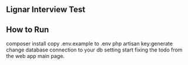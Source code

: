 ## Lignar Interview Test

## How to Run

composer install
copy .env.example to .env
php artisan key:generate
change database connection to your db setting
start fixing the todo from the web app main page.
